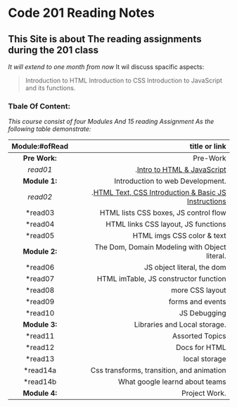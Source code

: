 # Code 201 Reading Notes
## This Site is about The reading assignments during the 201 class
*It will extend to one month from now*
It wil discuss spacific aspects:
> Introduction to HTML
> Introduction to CSS
> Introduction to JavaScript and its functions.

### Tbale Of Content:

*This course consist of four Modules And 15 reading Assignment As the following table demonstrate:*



|Module:#ofRead |  title or link  |
|:-----------------: |-------------:|
|**Pre Work:** |Pre-Work|
  |*read01*|.[Intro to HTML & JavaScript](https://mrabdsaif.github.io/reading-notes-201/read01)|
|**Module 1:** |Introduction to web Development.|
  |*read02*| .[HTML Text, CSS Introduction & Basic JS Instructions](https://mrabdsaif.github.io/reading-notes-201/read02)|
  |*read03|HTML lists CSS boxes, JS control flow|
  |*read04|HTML links CSS layout, JS functions|
  |*read05|HTML imgs CSS color & text|
|**Module 2:** |The Dom, Domain Modeling with Object literal.|
 |*read06|JS object literal, the dom|
 |*read07|HTML imTable, JS constructor function|
 |*read08|more CSS layout|
 |*read09|forms and events|
 |*read10|JS Debugging|
|**Module 3:** |Libraries and Local storage.|
 |*read11|Assorted Topics|
 |*read12|Docs for HTML|
 |*read13|local storage|
 |*read14a|Css transforms, transition, and animation|
 |*read14b|What google learnd about teams|
|**Module 4:**| Project Work.|



